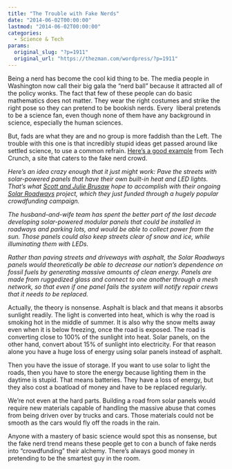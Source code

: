 ```yaml
---
title: "The Trouble with Fake Nerds"
date: "2014-06-02T00:00:00"
lastmod: "2014-06-02T00:00:00"
categories:
  - Science & Tech
params:
  original_slug: "?p=1911"
  original_url: "https://thezman.com/wordpress/?p=1911"
---
```


Being a nerd has become the cool kid thing to be. The media people in
Washington now call their big gala the “nerd ball” because it attracted
all of the policy wonks. The fact that few of these people can do basic
mathematics does not matter. They wear the right costumes and strike the
right pose so they can pretend to be bookish nerds. Every  liberal
pretends to be a science fan, even though none of them have any
background in science, especially the human sciences.

But, fads are what they are and no group is more faddish than the Left.
The trouble with this one is that incredibly stupid ideas get passed
around like settled science, to use a common refrain. <a
href="http://techcrunch.com/2014/05/25/the-crazy-genius-behind-solar-roadways/"
rel="noopener noreferrer" target="_blank">Here’s a good example</a> from
Tech Crunch, a site that caters to the fake nerd crowd.

*Here’s an idea crazy enough that it just might work: Pave the streets
with solar-powered panels that have their own built-in heat and LED
lights. That’s what <a href="http://www.solarroadways.com/about.shtml"
rel="noopener noreferrer" target="_blank">Scott and Julie Brusaw</a>
hope to accomplish with their ongoing
<a href="http://www.solarroadways.com/intro.shtml"
rel="noopener noreferrer" target="_blank">Solar Roadways</a> project,
which they just funded through a hugely popular crowdfunding campaign.*

*The husband-and-wife team has spent the better part of the last decade
developing solar-powered modular panels that could be installed in
roadways and parking lots, and would be able to collect power from the
sun. Those panels could also keep streets clear of snow and ice, while
illuminating them with LEDs.*

*Rather than paving streets and driveways with asphalt, the Solar
Roadways panels would theoretically be able to decrease our nation’s
dependence on fossil fuels by generating massive amounts of clean
energy. Panels are made from ruggedized glass and connect to one another
through a mesh network, so that even if one panel fails the system will
notify repair crews that it needs to be replaced.*

Actually, the theory is nonsense. Asphalt is black and that means it
absorbs sunlight readily. The light is converted into heat, which is why
the road is smoking hot in the middle of summer. It is also why the snow
melts away even when it is below freezing, once the road is exposed. The
road is converting close to 100% of the sunlight into heat. Solar
panels, on the other hand, convert about 15% of sunlight into
electricity. For that reason alone you have a huge loss of energy using
solar panels instead of asphalt.

Then you have the issue of storage. If you want to use solar to light
the roads, then you have to store the energy because lighting them in
the daytime is stupid. That means batteries. They have a loss of energy,
but they also cost a boatload of money and have to be replaced
regularly.

We’re not even at the hard parts. Building a road from solar panels
would require new materials capable of handling the massive abuse that
comes from being driven over by trucks and cars. Those materials could
not be smooth as the cars would fly off the roads in the rain.

Anyone with a mastery of basic science would spot this as nonsense, but
the fake nerd trend means these people get to con a bunch of fake nerds
into “crowdfunding” their alchemy. There’s always good money in
pretending to be the smartest guy in the room.
